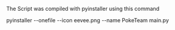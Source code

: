 The Script was compiled with pyinstaller using this command

pyinstaller --onefile --icon eevee.png --name PokeTeam main.py
